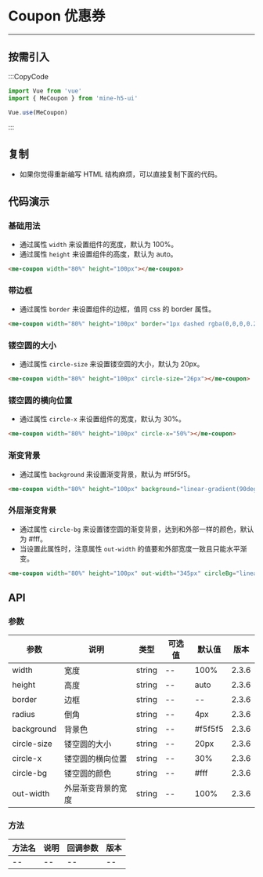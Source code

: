 # Coupon 优惠券

---

## 按需引入

:::CopyCode

```js
import Vue from 'vue'
import { MeCoupon } from 'mine-h5-ui'

Vue.use(MeCoupon)
```

:::

## 复制

- 如果你觉得重新编写 HTML 结构麻烦，可以直接复制下面的代码。

## 代码演示

### 基础用法

- 通过属性 `width` 来设置组件的宽度，默认为 100%。
- 通过属性 `height` 来设置组件的高度，默认为 auto。

```HTML
<me-coupon width="80%" height="100px"></me-coupon>
```

### 带边框

- 通过属性 `border` 来设置组件的边框，值同 css 的 border 属性。

```HTML
<me-coupon width="80%" height="100px" border="1px dashed rgba(0,0,0,0.2)"></me-coupon>
```

### 镂空圆的大小

- 通过属性 `circle-size` 来设置镂空圆的大小，默认为 20px。

```HTML
<me-coupon width="80%" height="100px" circle-size="26px"></me-coupon>
```

### 镂空圆的横向位置

- 通过属性 `circle-x` 来设置组件的宽度，默认为 30%。

```HTML
<me-coupon width="80%" height="100px" circle-x="50%"></me-coupon>
```

### 渐变背景

- 通过属性 `background` 来设置渐变背景，默认为 #f5f5f5。

```HTML
<me-coupon width="80%" height="100px" background="linear-gradient(90deg, #FF8536, #FF435E)"></me-coupon>
```

### 外层渐变背景

- 通过属性 `circle-bg` 来设置镂空圆的渐变背景，达到和外部一样的颜色，默认为 #fff。
- 当设置此属性时，注意属性 `out-width` 的值要和外部宽度一致且只能水平渐变。

```HTML
<me-coupon width="80%" height="100px" out-width="345px" circleBg="linear-gradient(-45deg, #FF8536, #f56c6c)"></me-coupon>
```

## API

### 参数

| 参数        | 说明               | 类型   | 可选值 | 默认值  | 版本  |
| ----------- | ------------------ | ------ | ------ | ------- | ----- |
| width       | 宽度               | string | --     | 100%    | 2.3.6 |
| height      | 高度               | string | --     | auto    | 2.3.6 |
| border      | 边框               | string | --     | --      | 2.3.6 |
| radius      | 倒角               | string | --     | 4px     | 2.3.6 |
| background  | 背景色             | string | --     | #f5f5f5 | 2.3.6 |
| circle-size | 镂空圆的大小       | string | --     | 20px    | 2.3.6 |
| circle-x    | 镂空圆的横向位置   | string | --     | 30%     | 2.3.6 |
| circle-bg   | 镂空圆的颜色       | string | --     | #fff    | 2.3.6 |
| out-width   | 外层渐变背景的宽度 | string | --     | 100%    | 2.3.6 |

### 方法

| 方法名 | 说明 | 回调参数 | 版本 |
| ------ | ---- | -------- | ---- |
| --     | --   | --       | --   |
